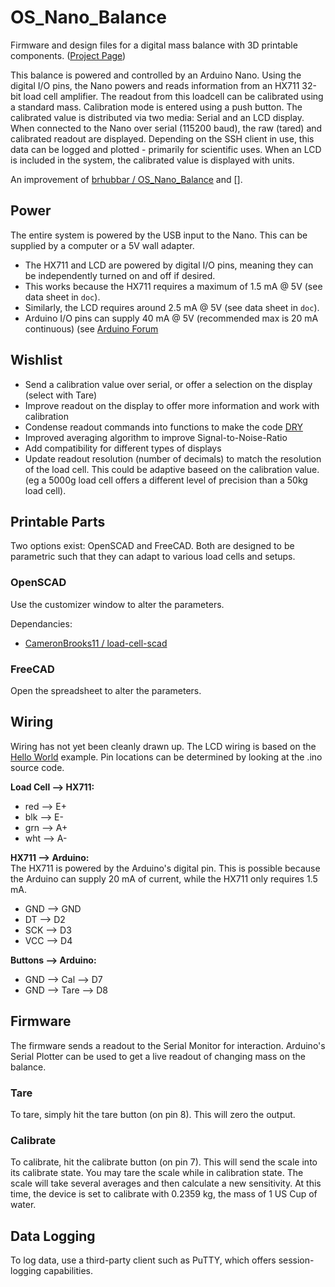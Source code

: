 # OS_Nano_Balance

Firmware and design files for a digital mass balance with 3D printable components.
([Project Page](https://www.appropedia.org/3-D_Printable_Digital_Balance))

This balance is powered and controlled by an Arduino Nano.
Using the digital I/O pins, the Nano powers and reads information from an HX711
32-bit load cell amplifier.
The readout from this loadcell can be calibrated using a standard mass.
Calibration mode is entered using a push button.
The calibrated value is distributed via two media: Serial and an LCD display.
When connected to the Nano over serial (115200 baud), the raw (tared) and calibrated
readout are displayed.
Depending on the SSH client in use, this data can be logged and plotted -
primarily for scientific uses.
When an LCD is included in the system, the calibrated value is displayed with units.

An improvement of [brhubbar / OS_Nano_Balance](https://github.com/brhubbar/OS_Nano_Balance) and [].

## Power

The entire system is powered by the USB input to the Nano.
This can be supplied by a computer or a 5V wall adapter.

- The HX711 and LCD are powered by digital I/O pins, meaning they can be independently turned on and off if desired.
- This works because the HX711 requires a maximum of 1.5 mA @ 5V (see data sheet in `doc`).
- Similarly, the LCD requires around 2.5 mA @ 5V (see data sheet in `doc`).
- Arduino I/O pins can supply 40 mA @ 5V (recommended max is 20 mA continuous)
  (see [Arduino Forum](https://forum.arduino.cc/index.php?topic=121675.0)

## Wishlist

- Send a calibration value over serial, or offer a selection on the display (select with Tare)
- Improve readout on the display to offer more information and work with calibration
- Condense readout commands into functions to make the code
  [DRY](https://pragprog.com/the-pragmatic-programmer/extracts/tips)
- Improved averaging algorithm to improve Signal-to-Noise-Ratio
- Add compatibility for different types of displays
- Update readout resolution (number of decimals) to match the resolution of the load cell.
  This could be adaptive baseed on the calibration value.
  (eg a 5000g load cell offers a different level of precision than a 50kg load cell).

## Printable Parts

Two options exist: OpenSCAD and FreeCAD. Both are designed to be parametric such that they can adapt to various load cells and setups.

### OpenSCAD

Use the customizer window to alter the parameters.

Dependancies:

- [CameronBrooks11 / load-cell-scad](https://github.com/CameronBrooks11/load-cell-scad.git)

### FreeCAD

Open the spreadsheet to alter the parameters.

## Wiring

Wiring has not yet been cleanly drawn up.
The LCD wiring is based on the
[Hello World](https://www.arduino.cc/en/Tutorial/HelloWorld)
example.
Pin locations can be determined by looking at the .ino source code.

**Load Cell --> HX711:**

- red --> E+
- blk --> E-
- grn --> A+
- wht --> A-

**HX711 --> Arduino:**  
The HX711 is powered by the Arduino's digital pin.
This is possible because the Arduino can supply 20 mA of current, while the
HX711 only requires 1.5 mA.

- GND --> GND
- DT --> D2
- SCK --> D3
- VCC --> D4

**Buttons --> Arduino:**

- GND --> Cal --> D7
- GND --> Tare --> D8

## Firmware

The firmware sends a readout to the Serial Monitor for interaction.
Arduino's Serial Plotter can be used to get a live readout of changing mass on
the balance.

### Tare

To tare, simply hit the tare button (on pin 8). This will zero the output.

### Calibrate

To calibrate, hit the calibrate button (on pin 7).
This will send the scale into its calibrate state.
You may tare the scale while in calibration state.
The scale will take several averages and then calculate a new sensitivity.
At this time, the device is set to calibrate with 0.2359 kg, the mass of 1 US Cup of water.

## Data Logging

To log data, use a third-party client such as PuTTY, which offers session-logging
capabilities.
